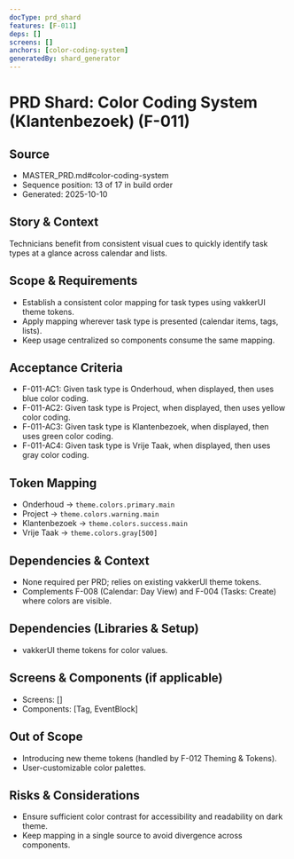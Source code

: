 ```yaml
---
docType: prd_shard
features: [F-011]
deps: []
screens: []
anchors: [color-coding-system]
generatedBy: shard_generator
---
```


# PRD Shard: Color Coding System (Klantenbezoek) (F-011)

## Source
- MASTER_PRD.md#color-coding-system
- Sequence position: 13 of 17 in build order
- Generated: 2025-10-10

## Story & Context
Technicians benefit from consistent visual cues to quickly identify task types at a glance across calendar and lists.

## Scope & Requirements
- Establish a consistent color mapping for task types using vakkerUI theme tokens.
- Apply mapping wherever task type is presented (calendar items, tags, lists).
- Keep usage centralized so components consume the same mapping.

## Acceptance Criteria
- F-011-AC1: Given task type is Onderhoud, when displayed, then uses blue color coding.
- F-011-AC2: Given task type is Project, when displayed, then uses yellow color coding.
- F-011-AC3: Given task type is Klantenbezoek, when displayed, then uses green color coding.
- F-011-AC4: Given task type is Vrije Taak, when displayed, then uses gray color coding.

## Token Mapping
- Onderhoud → `theme.colors.primary.main`
- Project → `theme.colors.warning.main`
- Klantenbezoek → `theme.colors.success.main`
- Vrije Taak → `theme.colors.gray[500]`

## Dependencies & Context
- None required per PRD; relies on existing vakkerUI theme tokens.
- Complements F-008 (Calendar: Day View) and F-004 (Tasks: Create) where colors are visible.

## Dependencies (Libraries & Setup)
- vakkerUI theme tokens for color values.

## Screens & Components (if applicable)
- Screens: []
- Components: [Tag, EventBlock]

## Out of Scope
- Introducing new theme tokens (handled by F-012 Theming & Tokens).
- User-customizable color palettes.

## Risks & Considerations
- Ensure sufficient color contrast for accessibility and readability on dark theme.
- Keep mapping in a single source to avoid divergence across components.


